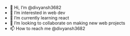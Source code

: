 - 👋 Hi, I’m @divyansh3682
- 👀 I’m interested in web dev 
- 🌱 I’m currently learning react
- 💞️ I’m looking to collaborate on making new web projects
- 📫 How to reach me @divyansh3682


<!---
divyansh3682/divyansh3682 is a ✨ special ✨ repository because its `README.md` (this file) appears on your GitHub profile.
You can click the Preview link to take a look at your changes.
--->
